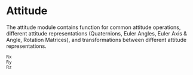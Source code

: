 # Attitude

The attitude module contains function for common attitude operations, different
attitude representations (Quaternions, Euler Angles, Euler Axis & Angle, Rotation 
Matrices), and transformations between different attitude representations.

```@docs
Rx
Ry
Rz
```